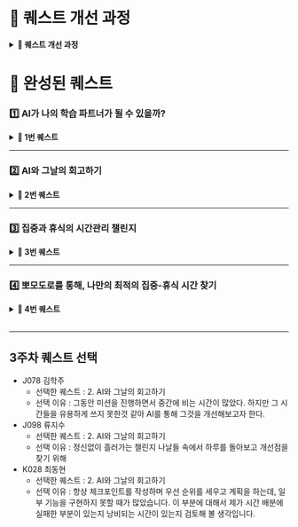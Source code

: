 # 📢 퀘스트 개선 과정

<details>
<summary><b>📌 퀘스트 개선 과정</b></summary>

### 🤔 퀘스트 1번 “AI가 나의 학습 파트너가 될 수 있을까?”에 대해서
- 점검 포인트를 명확히 설정:
  - 내가 AI에게 과도하게 의존하고 있지는 않은지 점검한다.
  - AI의 답변 중 도움이 되었던 부분과 아쉬운 점을 정리하여, 다음 활용 시 개선한다.
- 기존에도 AI를 학습 파트너로 활용해왔기 때문에, AI와의 피어세션 과정과 겹치는 부분을 고려하여 개선

### 🤔 퀘스트 2번 "AI와 그날의 회고하기"에 대해서
- 단순히 회고에 그치지 않고, 루틴이나 시간 사용에 대한 피드백을 중점적으로 확인한다.
  - 예: “식사 시간이 너무 길었다”
- 피드백을 기반으로 다음 날 실천 전략을 보완하고 더 나은 시간 관리법을 찾는다.

### 🤔 퀘스트 3번 "집중과 휴식의 시간관리 챌린지"에 대해서
- 집중 시간은 개인마다 다르다.
  - 25분에 고정된 뽀모도로 대신, 나만의 집중–휴식 주기(사이클)를 탐색한다.
  - AI와 함께 다양한 집중/휴식 시간을 실험하며 최적의 리듬을 찾는다.

### 🤔 퀘스트 4번 "오늘의 일정 AI와 조율하기"에 대해서
- 다음 날 해야 할 일들을 기반으로 일정표 생성을 AI에게 요청하고, 실제로 실천해본 뒤 차이점을 점검한다.
  - 하지만 매일 미션이 달라지기 때문에, 하루 전날 미리 일정을 계획해두는 것은 현실적으로 어렵다.
  - 또한 매일 동일한 루틴으로 생활하지 않기 때문에, 유동적인 계획 수립이 필요하다.
- → 따라서 당일 미션을 받은 후, 해야 할 작업을 정리하고, 12시를 기준으로 AI에게 일정표 생성을 요청하는 것이 더 적절하다.
- 작업의 우선순위를 처음부터 AI에게 전적으로 맡기기보다는, 스스로 우선순위를 설정한 후,
중요도와 긴급도를 기준으로 AI에게 컨펌을 요청하는 방식이 바람직하다.
</details>

# 🙌 완성된 퀘스트

### 1️⃣ AI가 나의 학습 파트너가 될 수 있을까?

<details>
<summary><b>📌 1번 퀘스트 </b></summary>

### **🎯 목적**

AI의 답변에 무작정 의존하지 않고, 학습을 돕는 파트너로서 적극적으로 활용해본다. 이후 그 경험을 되돌아보며, 더 효과적으로 AI를 활용할 수 있는 방법을 찾아본다.

### **⏩ 실행 방법**

1. AI에게 개념적인 질문을 하고 그에 기반한 학습을 진행한다.
2. 질문한 내용에 대한 AI의 도움이 된 점과 부족했던 점을 기록한다.
3. AI에게 받은 답변을 분석하여 너무 의존하지 않았는지, 그리고 질문이 적절했는지 피드백을 요청한다.
- ex: 오늘 질문한 내용들을 분석해서, 내가 너무 AI에게 의존하지는 않았는지 그리고 질문이 적절했는지 피드백해줘.

### **✅ 달성 기준**
얻은 인사이트를 슬랙 등에서 공유한다.

</details>

---

### 2️⃣ AI와 그날의 회고하기

<details>
<summary><b>📌 2번 퀘스트 </b></summary>

### **🎯 목적**
단순히 하루를 돌아보는 데 그치지 않고, 루틴 분석과 개선을 AI와 함께 해보는 연습.
AI가 “거울”이 되어 오늘의 루틴을 분석하고, 내일 더 나은 루틴을 **설계/제안**할 수 있도록 유도한다.

### **⏩ 실행 방법**
1. 오늘 하루 루틴을 시간 순으로 ai에게 알려주기
2. ai에게 다음과 같은 피드백 요청
   - 오늘 루틴 중 시간 배분이 잘못된 거 같은 지점 피드백 요청
   - 미션 외적의 루틴(식사,수면)에 대해서 피드백 요청
   - 오늘 루틴 중 순서가 바꼈으면 더 좋을 거 같은 지점 피드백 요청
### **✍️ 기록 항목 (회고)**
- 오늘 일과 시간 순서대로 기록
- ai가 제안한 피드백 중 인상 깊은것?
- 내일 개선할 루틴 작성
### **✅ 달성 기준**
- ai에게 오늘 하루 루틴 시간 순으로 전달
- 한가지 이상 피드백 내용 정리 후, 내일 루틴에 적용해보고 기록 남기기
- 
</details>

---

### 3️⃣ 집중과 휴식의 시간관리 챌린지

<details>
<summary><b>📌 3번 퀘스트 </b></summary>

### **배경**
우선순위를 스스로 정하는 건 주도성의 시작으로 중요하다
하지만 때론 내가 정한 기준이 타당한지, 놓친 게 없는지 점검할 필요가 있다.
AI는 이런 고민을 덜어주는 **객관적 피드백 도구**로 활용될 수 있다.
내가 정한 우선순위를 AI에게 보여주고 **조언이나 보완 피드백**을 받아보자.

### **🎯 목적**
1. 우선순위를 ‘스스로’ 정하는 힘 기르기
2. 선택한 기준을 설명하고 점검하는 루틴 만들기
3. AI와 함께 결정의 품질을 높이는 습관 형성

### **⏩ 실행 방법**
1. **하루에 한 번**, 오늘 할 일을 3~5개 정리하고 **직접 우선순위를 매긴다**.
2. 그 이유도 간단히 정리한다 (왜 이게 1번인지).
3. AI에게 “이 우선순위, 괜찮을까?” 하고 컨펌받는다.
4. AI 피드백을 받아 **변경사항이 있다면 업데이트한다**.

### **✅ 달성 기준**
- 내가 초반에 작성했던 우선순위와 ai 반영후 달라진 우선순위를 비교한다
- 어떻게 달라졌고 왜 달라졌는지 등 기록한다.

</details>

---

### 4️⃣ 뽀모도로를 통해, 나만의 최적의 집중-휴식 시간 찾기

<details>
<summary><b>📌 4번 퀘스트 </b></summary>

### **🧩 주제**

**“몰입을 위한 리듬 만들기, AI와 함께 집중-회복 루틴 디자인하기”**

### **🍎 뽀모도로란?**

기본적인 골자는 **25분 동안 무언가에 집중하고 5분 동안 쉬는 것을 4번 반복하고, 그 뒤에 30분간 쉬도록 시간을 배분**한다는 것이다. 이 때, "25분 집중 + 5분 휴식"의 사이클을 가리켜 “뽀모도로”라고 하고, 이 사이클을 1회 완료하는 것을 1 뽀모도로라고 한다. 집중력을 유지하기 위해, 사이클을 4회 완료(4 뽀모도로 = 120분)할 때마다 긴 휴식(15분 이상, 보통 30분)을 취한다. 하루의 작업이 끝나면 오늘 몇 뽀모도로를 완료했는지 기록한다.

### **🎯 목적**

N분마다 목표를 세워 뽀모도로를 수행하며, 긴 미션 수행과정을 작은 세트로 쪼개 차근차근 점차 미션을 달성해나가는 힘을 기른다. 동시에, 기존 최적의 나만의 집중&휴식 시간을 찾는다.

N분마다 목표를 세워 뽀모도로를 수행하며, 중간 M분 수행한다. 총 K시간이 되면, J시간 (이상) 쉰다.

하루 루틴 중 적절한 시간을 정해 뽀모도로를 계속 진행해보며, 나만의 N, M, K, J를 알아내보자.

### **⏩ 진행 방법**

1. 타이머 준비 : 스마트폰/PC 타이머, 뽀모도로 앱, 알림 등 원하는 시간 측정 도구 선택
2. 체크인
    - 맨 처음 N, M, K, J를 설정. 그냥 뽀모도로 기준 시간대로 해도 됨.
    - 1 뽀모도로를 진행할 때마다 시간을 적절히 변경해나가며 최적의 시간을 찾기.
3. 뽀모도로 시작 (집중 - N분)
    - 몰입할 한가지 목표를 정해 한 줄로 적기
4. 뽀모도로 중지 (잠시 휴식 - M분)
    - 스트레칭, 기지개 ,산책 등 원하는 방식으로 휴식
5. 뽀모도로 사이클 (1뽀모도로 x Z번) 완료 (긴 휴식 - J분)
    - 총 K시간 달성 시
6. 체크아웃 시 오늘의 루틴을 직접 정리하거나 AI에게 요약을 요청하며, 나의 목표와 과정을 되돌아본다.
    - 하루 동안 모든 뽀모도로가 끝나고 생성형 AI에게 전체 뽀모도로(총 최소 K시간) 동안의 기록을 넣어 요약을 요청하고, 맨 마지막에는 간단한 릴레이 프로젝트 회고나 결과 작성하여 남기기

### **✍️ 기록 항목 (1 뽀모도로 당, 체크아웃 회고)**

ex. 체크인

- 초기 집중, 잠시 휴식, 긴 휴식, 사이클 시간 설정

ex. 1 뽀모도로

- 각 사이클의 목표와 결과
- AI의 응답 중 도움이 되었던 피드백
- 집중이 잘 안 되었던 이유와 개선 아이디어
- 이밖에도 집중 목표, 집중 결과, 도움된 AI 피드백, 집중 방해 요인, 개선 아이디어, 휴식 활동, 느낌 기록 등
- 그 이후, AI에게 내가 기록한 내용 물어서, 내 상황에 맞게 설정 시간 적절히 추천받고 조정하기

ex. 체크아웃

- 하루 전체 루틴 요약 또는 AI 요약 요청

### **✅ 달성 기준**

- 뽀모도로 사이클(N분 집중 + M분 휴식)을 최소 하루 1 뽀모도로 사이클(K시간 이상) 실천한다.
- 각 집중 세트마다 목표를 한 줄로 작성한다.
- 집중 또는 휴식이 끝날 때마다 ‘방금 한 일/느낌’을 한 줄로 기록하거나, AI에게 남긴다.
- 최적의 뽀모도로 시간을 찾기 위해, 뽀모도로 시간은 자신의 상황, AI에게 요청한 추천에 따라 계속 적절히 변경한다.
- 오늘의 루틴을 스스로 정리하거나 AI에게 요약을 요청하며 하루를 돌아본다.

### 🧠 **개선 이유 요약**

- 뽀모도로 시간을 본인에게 맞게 유동적으로 변화시키면 더 효율적으로 집중할 수 있을 것
- 지난 뽀모도로 시간과 내용을 바탕으로 AI가 내게 맞는 적절한 뽀모도로 시간을 찾는 데에 도움을 줄 수 있을 것으로 예상
- 뽀모도로 기법은 루틴이 반복되기 때문에 **기계적으로 흐르기 쉬움**
- 각 사이클에 대해 AI와 **맥락별 상호작용**을 추가하면 루틴이 **의식적이고 점진적으로 개선됨**
- 피드백 루프가 생겨 자기조절 학습에 더 가깝게 다가갈 수 있음
</details>

<br/>

---

## 3주차 퀘스트 선택
- J078 김학주
  - 선택한 퀘스트 : 2. AI와 그날의 회고하기
  - 선택 이유 : 그동안 미션을 진행하면서 중간에 비는 시간이 많았다. 하지만 그 시간들을 유용하게 쓰지 못한것 같아 AI를 통해 그것을 개선해보고자 한다.
- J098 류지수
  - 선택한 퀘스트 : 2. AI와 그날의 회고하기
  - 선택 이유 : 정신없이 흘러가는 챌린지 나날들 속에서 하루를 돌아보고 개선점을 찾기 위해
- K028 최동현
  - 선택한 퀘스트 : 2. AI와 그날의 회고하기
  - 선택 이유 : 항상 체크포인트를 작성하며 우선 순위를 세우고 계획을 하는데, 일부 기능을 구현하지 못할 때가 많았습니다.
  이 부분에 대해서 제가 시간 배분에 실패한 부분이 있는지 낭비되는 시간이 있는지 검토해 볼 생각입니다.
